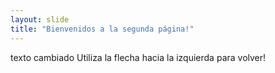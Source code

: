 ```yaml
---
layout: slide
title: "Bienvenidos a la segunda página!"
---
```

texto cambiado
Utiliza la flecha hacia la izquierda para volver!
